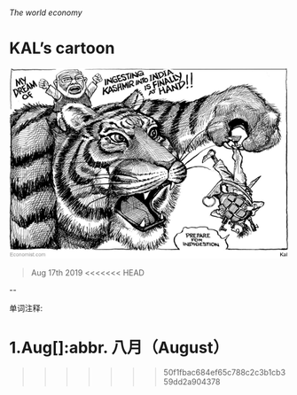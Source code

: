 ###### The world economy

# KAL’s cartoon 

![image](images/20190817_WWD000.jpg) 

> Aug 17th 2019 
<<<<<<< HEAD

-- 

 单词注释:

1.Aug[]:abbr. 八月（August） 
=======
>>>>>>> 50f1fbac684ef65c788c2c3b1cb359dd2a904378


